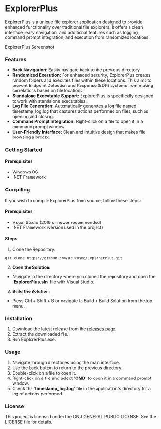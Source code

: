 # ExplorerPlus

ExplorerPlus is a unique file explorer application designed to provide enhanced functionality over traditional file explorers. It offers a clean interface, easy navigation, and additional features such as logging, command prompt integration, and execution from randomized locations.

ExplorerPlus Screenshot <!-- You can replace 'screenshot.png' with the path to an actual screenshot of your application if you have one. -->

### Features
- **Back Navigation:** Easily navigate back to the previous directory.
- **Randomized Execution:** For enhanced security, ExplorerPlus creates random folders and executes files within these locations. This aims to prevent Endpoint Detection and Response (EDR) systems from making correlations based on file locations.
- **Standalone Executable Support:** ExplorerPlus is specifically designed to work with standalone executables.
- **Log File Generation:** Automatically generates a log file named timestamp_log.log that captures actions performed on files, such as opening and closing.
- **Command Prompt Integration:** Right-click on a file to open it in a command prompt window.
- **User-Friendly Interface:** Clean and intuitive design that makes file browsing a breeze.

### Getting Started

#### Prerequisites
- Windows OS
- .NET Framework


### Compiling
If you wish to compile ExplorerPlus from source, follow these steps:

#### Prerequisites
- Visual Studio (2019 or newer recommended)
- .NET Framework (version used in the project)

#### Steps
1. Clone the Repository:
```
git clone https://github.com/Brukusec/ExplorerPlus.git
```
2. **Open the Solution:**
*  Navigate to the directory where you cloned the repository and open the '**ExplorerPlus.sln**' file with Visual Studio.
3. **Build the Solution:**
*  Press Ctrl + Shift + B or navigate to Build > Build Solution from the top menu.


### Installation
1. Download the latest release from the [releases page](https://github.com/Brukusec/ExplorerPlus/releases/tag/v1.0.0). <!-- Replace '#' with the actual link to your releases page if you have one. -->
1. Extract the downloaded file.
1. Run ExplorerPlus.exe.

### Usage
1. Navigate through directories using the main interface.
1. Use the back button to return to the previous directory.
1. Double-click on a file to open it.
1. Right-click on a file and select '**CMD**' to open it in a command prompt window.
1. Check the '**timestamp_log.log**' file in the application's directory for a log of actions performed.

### License

This project is licensed under the GNU GENERAL PUBLIC LICENSE. See the [LICENSE](https://github.com/Brukusec/ExplorerPlus/blob/master/LICENSE.txt) file for details.
